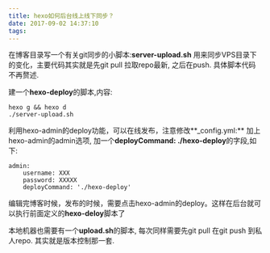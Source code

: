 ```yaml
---
title: hexo如何后台线上线下同步？
date: 2017-09-02 14:37:10
tags:
---
```

在博客目录写一个有关git同步的小脚本:**server-upload.sh** 用来同步VPS目录下的变化，主要代码其实就是先git pull 拉取repo最新, 之后在push. 具体脚本代码不再赘述.

建一个**hexo-deploy**的脚本,内容:

```
hexo g && hexo d
./server-upload.sh
```
利用hexo-admin的deploy功能，可以在线发布，注意修改**_config.yml:** 加上hexo-admin的admin选项, 加一个**deployCommand: ./hexo-deploy**的字段,如下:

```
admin:
    username: XXX
    password: XXXXX
    deployCommand: './hexo-deploy'
```
编辑完博客时候，发布的时候，需要点击hexo-admin的deploy。这样在后台就可以执行前面定义的**hexo-deloy**脚本了

本地机器也需要有一个**upload.sh**的脚本, 每次同样需要先git pull 在git push 到私人repo. 其实就是版本控制那一套.
